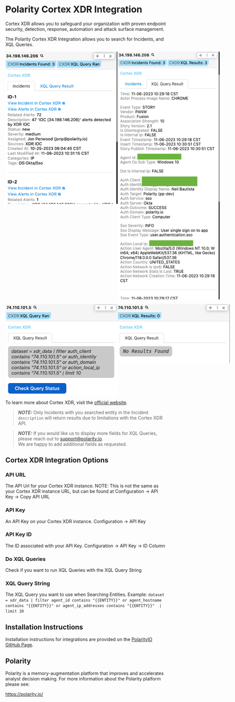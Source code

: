 # Polarity Cortex XDR Integration

Cortex XDR allows you to safeguard your organization with proven endpoint security, detection, response, automation and attack surface management.

The Polarity Cortex XDR Integration allows you to search for Incidents, and XQL Queries.



<div style="display:flex; align-items: flex-start; justify-content:flex-start; align-items:flex-start;">
  <img width="350" alt="Integration Example Incidents" src="./images/incidents.png">
  <img width="350" alt="Integration Example XQL Query Results" src="./images/xql-query-results.png">
</div>
<div style="display:flex; align-items: flex-start; justify-content:flex-start; align-items:flex-start; margin-top: 15px;">
  <img width="350" alt="Integration Example Check XQL Query Status" src="./images/check-xql-query-status.png">
  <img width="350" alt="Integration Example No XQL Query Results" src="./images/no-xql-query-results.png">
</div>

To learn more about Cortex XDR, visit the [official website](https://www.paloaltonetworks.com/cortex/cortex-xdr).

>***NOTE:*** Only Incidents with you searched entity in the Incident `description` will return results due to limitations with the Cortex XDR API.

> ***NOTE:*** If you would like us to display more fields for XQL Queries, please reach out to support@polarity.io.  
> We are happy to add additional fields as requested.


## Cortex XDR Integration Options

### API URL
The API Url for your Cortex XDR instance. NOTE: This is not the same as your Cortex XDR instance URL, but can be found at Configuration -> API Key -> Copy API URL

### API Key
An API Key on your Cortex XDR instance. Configuration -> API Key

### API Key ID
The ID associated with your API Key. Configuration -> API Key -> ID Column

### Do XQL Queries
Check if you want to run XQL Queries with the XQL Query String

### XQL Query String
The XQL Query you want to use when Searching Entities. Example: `dataset = xdr_data | filter agent_id contains "{{ENTITY}}" or agent_hostname contains "{{ENTITY}}" or agent_ip_addresses contains "{{ENTITY}}"  | limit 10`


## Installation Instructions
Installation instructions for integrations are provided on the [PolarityIO GitHub Page](https://polarityio.github.io/).

## Polarity
Polarity is a memory-augmentation platform that improves and accelerates analyst decision making. For more information about the Polarity platform please see:

https://polarity.io/
